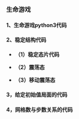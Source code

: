 ### 生命游戏

#### **1、生命游戏python3代码**

#### **2、稳定结构代码**

   + **（1）稳定态片代码**

   + **（2）震荡态**

   + **（3）移动震荡态**

#### **3，给定初始值局面的代码**

#### **4，网格数与步数关系的代码**


